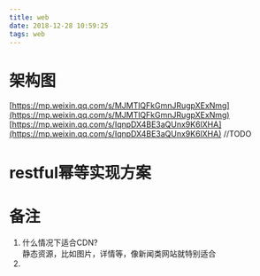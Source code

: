 ```yaml
---
title: web
date: 2018-12-28 10:59:25
tags: web
---
```


# 架构图
[https://mp.weixin.qq.com/s/MJMTlQFkGmnJRugpXExNmg](https://mp.weixin.qq.com/s/MJMTlQFkGmnJRugpXExNmg)
[https://mp.weixin.qq.com/s/IqnpDX4BE3aQUnx9K6lXHA](https://mp.weixin.qq.com/s/IqnpDX4BE3aQUnx9K6lXHA)
//TODO
# restful幂等实现方案


# 备注
1. 什么情况下适合CDN?<br/>
    静态资源，比如图片，详情等，像新闻类网站就特别适合
1. 